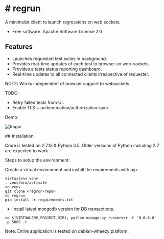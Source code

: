 \# regrun
=========

A minimalist client to launch regressions on web sockets.

-   Free software: Apache Software License 2.0

Features
--------

-   Launches requested test suites in background.
-   Provides real-time updates of each test to browser on web-sockets.
-   Provides a tests status reporting dashboard.
-   Real-time updates to all connected clients irrespective of requester.

NOTE: Works independent of browser support to websockets.

TODO:

-   Retry failed tests from UI.
-   Enable TLS + authentication/authorization layer.

Demo:

![Imgur](https://i.imgur.com/tynYdZq.gif)

\#\# Installation

Code is tested on 2.7.13 & Python 3.5. Older versions of Python including 2.7 are expected to work.

Steps to setup the environment:

Create a virtual environment and install the requirements with pip.

``` {.sourceCode .bash}
virtualenv venv
. venv/bin/activate
cd venv
git clone <regrun-repo>
cd regrun
pip install -r requirements.txt
```

-   Install latest mongodb version for DB transactions.

``` {.sourceCode .bash}
cd $(VIRTUALENV_PROJECT_DIR); python manage.py runserver -h '0.0.0.0' -p 5000 -r
```

Note: Entire application is tested on debian-wheezy platform.
